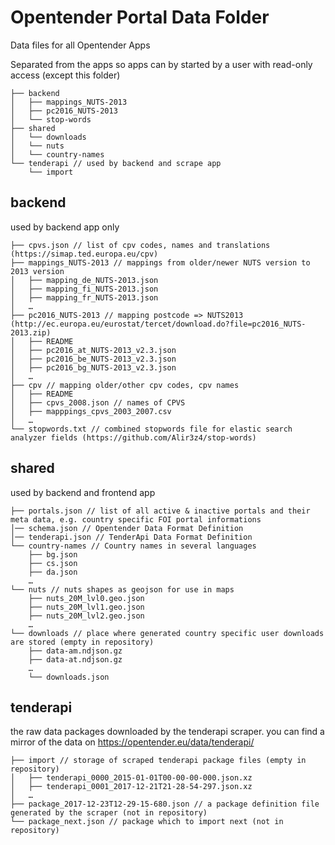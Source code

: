 # Opentender Portal Data Folder

Data files for all Opentender Apps

Separated from the apps so apps can by started by a user with read-only access (except this folder)

```
├── backend 
│   ├── mappings_NUTS-2013
│   ├── pc2016_NUTS-2013
│   └── stop-words
├── shared
│   └── downloads
│   └── nuts
│   └── country-names
└── tenderapi // used by backend and scrape app
    └── import
```

## backend

used by backend app only

```
├── cpvs.json // list of cpv codes, names and translations (https://simap.ted.europa.eu/cpv)
├── mappings_NUTS-2013 // mappings from older/newer NUTS version to 2013 version
│   ├── mapping_de_NUTS-2013.json
│   ├── mapping_fi_NUTS-2013.json
│   ├── mapping_fr_NUTS-2013.json
│   …
├── pc2016_NUTS-2013 // mapping postcode => NUTS2013  (http://ec.europa.eu/eurostat/tercet/download.do?file=pc2016_NUTS-2013.zip)
│   ├── README
│   ├── pc2016_at_NUTS-2013_v2.3.json
│   ├── pc2016_be_NUTS-2013_v2.3.json
│   ├── pc2016_bg_NUTS-2013_v2.3.json
│   …
├── cpv // mapping older/other cpv codes, cpv names
│   ├── README
│   ├── cpvs_2008.json // names of CPVS
│   ├── mapppings_cpvs_2003_2007.csv 
│   …
└── stopwords.txt // combined stopwords file for elastic search analyzer fields (https://github.com/Alir3z4/stop-words)
```

## shared

used by backend and frontend app

```
├── portals.json // list of all active & inactive portals and their meta data, e.g. country specific FOI portal informations 
│── schema.json // Opentender Data Format Definition
│── tenderapi.json // TenderApi Data Format Definition
└── country-names // Country names in several languages
    ├── bg.json
    ├── cs.json
    ├── da.json
    …
└── nuts // nuts shapes as geojson for use in maps
    ├── nuts_20M_lvl0.geo.json
    ├── nuts_20M_lvl1.geo.json
    ├── nuts_20M_lvl2.geo.json
    …
└── downloads // place where generated country specific user downloads are stored (empty in repository)
    ├── data-am.ndjson.gz
    ├── data-at.ndjson.gz
    …
    └── downloads.json
```

## tenderapi 

the raw data packages downloaded by the tenderapi scraper. you can find a mirror of the data on https://opentender.eu/data/tenderapi/


```
├── import // storage of scraped tenderapi package files (empty in repository)
│   ├── tenderapi_0000_2015-01-01T00-00-00-000.json.xz
│   ├── tenderapi_0001_2017-12-21T21-28-54-297.json.xz 
│   …
├── package_2017-12-23T12-29-15-680.json // a package definition file generated by the scraper (not in repository) 
└── package_next.json // package which to import next (not in repository) 
```
